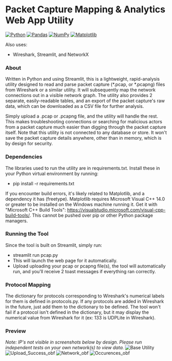 # Packet Capture Mapping & Analytics Web App Utility

[![Python](https://img.shields.io/badge/Python-3776AB?logo=python&logoColor=fff)](#) [![Pandas](https://img.shields.io/badge/Pandas-150458?logo=pandas&logoColor=fff)](#) [![NumPy](https://img.shields.io/badge/NumPy-4DABCF?logo=numpy&logoColor=fff)](#) [![Matplotlib](https://custom-icon-badges.demolab.com/badge/Matplotlib-71D291?logo=matplotlib&logoColor=fff)](#)

Also uses:
+ Wireshark, Streamlit, and NetworkX


### About
Written in Python and using Streamlit, this is a lightweight, rapid-analysis utility designed to read and parse packet capture (*.pcap, or *.pcapng) files from Wireshark or a similar utility. It will subsequently map the network connections out in a visible network graph. The utility also provides 2 separate, easily-readable tables, and an export of the packet capture's raw data, which can be downloaded as a CSV file for further analysis.

Simply upload a .pcap or .pcapng file, and the utility will handle the rest. This makes troubleshooting connections or searching for malicious actors from a packet capture much easier than digging through the packet capture itself. Note that this utility is not connected to any database or store. It won't save the packet capture details anywhere, other than in memory, which is by design for security.


### Dependencies
The libraries used to run the utility are in requirements.txt. Install these in your Python virtual environment by running:
+ pip install -r requirements.txt

If you encounter build errors, it's likely related to Matplotlib, and a dependency it has (freetype). Matplotlib requires Microsoft Visual C++ 14.0 or greater to be installed on the Windows machine running it. 
Get it with "Microsoft C++ Build Tools": 
https://visualstudio.microsoft.com/visual-cpp-build-tools/. This cannot be pushed over pip or other Python package managers.


### Running the Tool
Since the tool is built on Streamlit, simply run:
+ streamlit run pcap.py
+ This will launch the web page for it automatically.
+ Upload uploading your pcap or pcapng file(s), the tool will automatically run, and you'll receive 2 toast messages if everything ran correctly.


### Protocol Mapping
The dictionary for protocols corresponding to Wireshark's numerical labels for them is defined in protocols.py. If any protocols are added in Wireshark in the future, just add them to the dictionary to be defined. The tool won't fail if a protocol isn't defined in the dictionary, but it may display the numerical value from Wireshark for it (ex: 133 is UDPLite in Wireshark).


### Preview
_Note: IP's not visible in screenshots below by design. Please run independent tests on your own network(s) to view data._
![Base Utility](https://github.com/user-attachments/assets/bb27c35f-de92-4db6-8cf8-ce626e3251bb)
![Upload_Success_obf](https://github.com/user-attachments/assets/992090d8-6707-4a3e-84ac-5714bbbd8ebf)
![Network_obf](https://github.com/user-attachments/assets/b2aec340-1ec3-4492-9cf1-9870c6965482)
![Occurences_obf](https://github.com/user-attachments/assets/89e20375-4e46-411f-b5bd-e2b32f5033a1)
